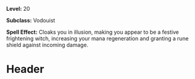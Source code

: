 <!-- TITLE: Spell: Illusion Samhain Witch -->
<!-- SUBTITLE:  -->

**Level:** 20

**Subclass:** Vodouist

**Spell Effect:** Cloaks you in illusion, making you appear to be a festive frightening witch, increasing your mana regeneration and granting a rune shield against incoming damage.

# Header